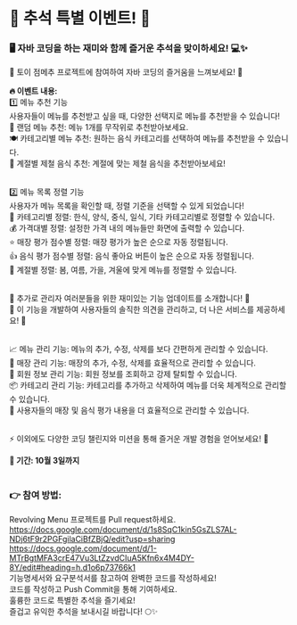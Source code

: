 # 🎉 추석 특별 이벤트! 🎉
### 🖥️ 자바 코딩을 하는 재미와 함께 즐거운 추석을 맞이하세요! 💻✨

🌟 토이 점메추 프로젝트에 참여하여 자바 코딩의 즐거움을 느껴보세요! 🚀

**🔥 이벤트 내용:**
<br>1️⃣ 메뉴 추천 기능
<br>사용자들이 메뉴를 추천받고 싶을 때, 다양한 선택지로 메뉴를 추천받을 수 있습니다!
<br>🎲 랜덤 메뉴 추천: 메뉴 1개를 무작위로 추천받아보세요.
<br>🍽️ 카테고리별 메뉴 추천: 원하는 음식 카테고리를 선택하여 메뉴를 추천받을 수 있습니다.
<br>🌿 계절별 제철 음식 추천: 계절에 맞는 제철 음식을 추천받아보세요!

<br>2️⃣ 메뉴 목록 정렬 기능
<br>사용자가 메뉴 목록을 확인할 때, 정렬 기준을 선택할 수 있게 되었습니다!
<br>📝 카테고리별 정렬: 한식, 양식, 중식, 일식, 기타 카테고리별로 정렬할 수 있습니다.
<br>💰 가격대별 정렬: 설정한 가격 내의 메뉴들만 화면에 출력할 수 있습니다.
<br>⭐ 매장 평가 점수별 정렬: 매장 평가가 높은 순으로 자동 정렬됩니다.
<br>👍 음식 평가 점수별 정렬: 음식 좋아요 버튼이 높은 순으로 자동 정렬됩니다.
<br>🍂 계절별 정렬: 봄, 여름, 가을, 겨울에 맞게 메뉴를 정렬할 수 있습니다.

<br>🌟 추가로 관리자 여러분들을 위한 재미있는 기능 업데이트를 소개합니다! 🌟
<br>🚀 이 기능을 개발하여 사용자들의 솔직한 의견을 관리하고, 더 나은 서비스를 제공하세요! 🌟

<br>📈 메뉴 관리 기능: 메뉴의 추가, 수정, 삭제를 보다 간편하게 관리할 수 있습니다.
<br>🏪 매장 관리 기능: 매장의 추가, 수정, 삭제를 효율적으로 관리할 수 있습니다.
<br>👥 회원 정보 관리 기능: 회원 정보를 조회하고 강제 탈퇴할 수 있습니다.
<br>📦 카테고리 관리 기능: 카테고리를 추가하고 삭제하여 메뉴를 더욱 체계적으로 관리할 수 있습니다.
<br>📝 사용자들의 매장 및 음식 평가 내용을 더 효율적으로 관리할 수 있습니다.

<br>⚡ 이외에도 다양한 코딩 챌린지와 미션을 통해 즐거운 개발 경험을 얻어보세요! 🚀

**📅 기간: 10월 3일까지**
<br><br>

### 👉 참여 방법:
Revolving Menu 프로젝트를 Pull request하세요.
<br>https://docs.google.com/document/d/1s8SqC1kin5GsZLS7AL-NDj6tF9r2PGFgilaCiBfZBjQ/edit?usp=sharing
<br>https://docs.google.com/document/d/1-MTrBgtMFA3crE47Vu3LtZzvdCIuA5Kfn6x4M4DY-8Y/edit#heading=h.d1o6p73766k1
<br>기능명세서와 요구분석서를 참고하여 완벽한 코드를 작성하세요!
<br>코드를 작성하고 Push Commit을 통해 기여하세요.
<br>훌륭한 코드로 특별한 추석을 즐기세요!
<br>즐겁고 유익한 추석을 보내시길 바랍니다! 🌕✨
